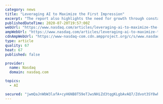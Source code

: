 ```yaml
---
category: news
title: "Leveraging AI to Maximize the First Impression"
excerpt: "The report also highlights the need for growth through constant transformation in this AI landscape. It is spurred by evolving market trends, technology advancements, competitive forces, and changing customer needs. Trade Ideas is offered as a great case ..."
publishedDateTime: 2020-07-20T19:57:00Z
webUrl: "https://www.nasdaq.com/articles/leveraging-ai-to-maximize-the-first-impression-2020-07-20"
ampWebUrl: "https://www.nasdaq.com/articles/leveraging-ai-to-maximize-the-first-impression-2020-07-20?amp"
cdnAmpWebUrl: "https://www-nasdaq-com.cdn.ampproject.org/c/s/www.nasdaq.com/articles/leveraging-ai-to-maximize-the-first-impression-2020-07-20?amp"
type: article
quality: 67
heat: 67
published: false

provider:
  name: Nasdaq
  domain: nasdaq.com

topics:
  - AI

secured: "jwmQaJnWbW3lafA+cyH6NB8T59eTJwsNHiZd3tqgKLgbAvAQ7/Zdvot3SY8whF9UJ289EEJD29xzkjd3wN5ibh/M9i5ZnHxfq33Nrvbp3VX68Qpnkbnrpi3lT3T4DDsv2orGKCoK2KLUMTZSMAVzKTKlG/jfCcvREfwUlcPRfEl911jAXlrcwvG45lJXzAuZeiQUu23WkVsDA7tcoN/4ZlzBeRezbfXZ7v567lHRoU+1lkp4qgEm05MV0WU3n8+uok3P4Gslp931rVlUbhkB+S78HFsNVfPQ+6mvKTFOc5Nw1AQaWRaSHOgu168sIX5AivWOv6tmN6Bg46h0n7dbhg==;PXWxwdkyalD+gQzmfTzsfQ=="
---
```


